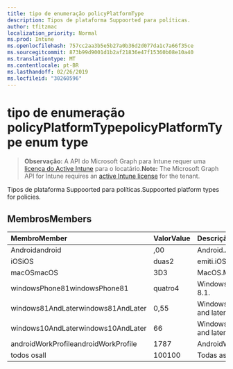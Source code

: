 ```yaml
---
title: tipo de enumeração policyPlatformType
description: Tipos de plataforma Suppoorted para políticas.
author: tfitzmac
localization_priority: Normal
ms.prod: Intune
ms.openlocfilehash: 757cc2aa3b5e5b27a0b36d2d077da1c7a66f35ce
ms.sourcegitcommit: 873b99d9001d1b2af21836e47f15360b08e10a40
ms.translationtype: MT
ms.contentlocale: pt-BR
ms.lasthandoff: 02/26/2019
ms.locfileid: "30260596"
---
```

# <a name="policyplatformtype-enum-type"></a><span data-ttu-id="d2803-103">tipo de enumeração policyPlatformType</span><span class="sxs-lookup"><span data-stu-id="d2803-103">policyPlatformType enum type</span></span>

> <span data-ttu-id="d2803-104">**Observação:** A API do Microsoft Graph para Intune requer uma [licença do Active Intune](https://go.microsoft.com/fwlink/?linkid=839381) para o locatário.</span><span class="sxs-lookup"><span data-stu-id="d2803-104">**Note:** The Microsoft Graph API for Intune requires an [active Intune license](https://go.microsoft.com/fwlink/?linkid=839381) for the tenant.</span></span>

<span data-ttu-id="d2803-105">Tipos de plataforma Suppoorted para políticas.</span><span class="sxs-lookup"><span data-stu-id="d2803-105">Suppoorted platform types for policies.</span></span>

## <a name="members"></a><span data-ttu-id="d2803-106">Membros</span><span class="sxs-lookup"><span data-stu-id="d2803-106">Members</span></span>
|<span data-ttu-id="d2803-107">Membro</span><span class="sxs-lookup"><span data-stu-id="d2803-107">Member</span></span>|<span data-ttu-id="d2803-108">Valor</span><span class="sxs-lookup"><span data-stu-id="d2803-108">Value</span></span>|<span data-ttu-id="d2803-109">Descrição</span><span class="sxs-lookup"><span data-stu-id="d2803-109">Description</span></span>|
|:---|:---|:---|
|<span data-ttu-id="d2803-110">Android</span><span class="sxs-lookup"><span data-stu-id="d2803-110">android</span></span>|<span data-ttu-id="d2803-111">,0</span><span class="sxs-lookup"><span data-stu-id="d2803-111">0</span></span>|<span data-ttu-id="d2803-112">Android.</span><span class="sxs-lookup"><span data-stu-id="d2803-112">Android.</span></span>|
|<span data-ttu-id="d2803-113">iOS</span><span class="sxs-lookup"><span data-stu-id="d2803-113">iOS</span></span>|<span data-ttu-id="d2803-114">duas</span><span class="sxs-lookup"><span data-stu-id="d2803-114">2</span></span>|<span data-ttu-id="d2803-115">emiti.</span><span class="sxs-lookup"><span data-stu-id="d2803-115">iOS.</span></span>|
|<span data-ttu-id="d2803-116">macOS</span><span class="sxs-lookup"><span data-stu-id="d2803-116">macOS</span></span>|<span data-ttu-id="d2803-117">3D</span><span class="sxs-lookup"><span data-stu-id="d2803-117">3</span></span>|<span data-ttu-id="d2803-118">MacOS.</span><span class="sxs-lookup"><span data-stu-id="d2803-118">MacOS.</span></span>|
|<span data-ttu-id="d2803-119">windowsPhone81</span><span class="sxs-lookup"><span data-stu-id="d2803-119">windowsPhone81</span></span>|<span data-ttu-id="d2803-120">quatro</span><span class="sxs-lookup"><span data-stu-id="d2803-120">4</span></span>|<span data-ttu-id="d2803-121">Windowsphonee 8,1.</span><span class="sxs-lookup"><span data-stu-id="d2803-121">WindowsPhone 8.1.</span></span>|
|<span data-ttu-id="d2803-122">windows81AndLater</span><span class="sxs-lookup"><span data-stu-id="d2803-122">windows81AndLater</span></span>|<span data-ttu-id="d2803-123">0,5</span><span class="sxs-lookup"><span data-stu-id="d2803-123">5</span></span>|<span data-ttu-id="d2803-124">Windows 8,1 e posterior</span><span class="sxs-lookup"><span data-stu-id="d2803-124">Windows 8.1 and later</span></span>|
|<span data-ttu-id="d2803-125">windows10AndLater</span><span class="sxs-lookup"><span data-stu-id="d2803-125">windows10AndLater</span></span>|<span data-ttu-id="d2803-126">6</span><span class="sxs-lookup"><span data-stu-id="d2803-126">6</span></span>|<span data-ttu-id="d2803-127">Windows 10 e posterior.</span><span class="sxs-lookup"><span data-stu-id="d2803-127">Windows 10 and later.</span></span>|
|<span data-ttu-id="d2803-128">androidWorkProfile</span><span class="sxs-lookup"><span data-stu-id="d2803-128">androidWorkProfile</span></span>|<span data-ttu-id="d2803-129">178</span><span class="sxs-lookup"><span data-stu-id="d2803-129">7</span></span>|<span data-ttu-id="d2803-130">AndroidWorkProfile.</span><span class="sxs-lookup"><span data-stu-id="d2803-130">AndroidWorkProfile.</span></span>|
|<span data-ttu-id="d2803-131">todos os</span><span class="sxs-lookup"><span data-stu-id="d2803-131">all</span></span>|<span data-ttu-id="d2803-132">100</span><span class="sxs-lookup"><span data-stu-id="d2803-132">100</span></span>|<span data-ttu-id="d2803-133">Todas as plataformas.</span><span class="sxs-lookup"><span data-stu-id="d2803-133">All platforms.</span></span>|



